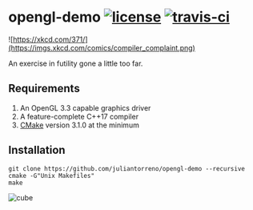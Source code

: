 # opengl-demo [![license](https://img.shields.io/badge/license-MIT-blue.svg)](LICENSE) [![travis-ci](https://travis-ci.org/juliantorreno/opengl-demo.svg?branch=master)](https://travis-ci.org/juliantorreno/opengl-demo)

![https://xkcd.com/371/](https://imgs.xkcd.com/comics/compiler_complaint.png)

An exercise in futility gone a little too far.

## Requirements

1) An OpenGL 3.3 capable graphics driver
2) A feature-complete C++17 compiler
3) [CMake](https://cmake.org/download/) version 3.1.0 at the minimum

## Installation

```
git clone https://github.com/juliantorreno/opengl-demo --recursive
cmake -G"Unix Makefiles"
make
```

![cube](https://gist.githubusercontent.com/juliantorreno/853909109c0717a0245b8868d6d8efc1/raw/9e4bdbc999a58579ea9e850ef3822e180cc299c3/demo.png)
